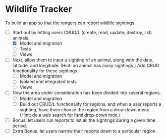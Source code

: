 # Wildlife Tracker #

To build an app so that the rangers can report wildlife sightings.

- [ ] Start out by letting users CRUD/L (create, read, update, destroy, list) animals.
  - [x] Model and migration
  - [ ] Tests
  - [ ] Views
- [ ] Next, allow them to input a sighting of an animal, along with the date, latitude, and longitude. (Hint: an animal has many sightings.) Add CRUD functionality for these sightings.
  - [ ] Model and migration
  - [ ] Isolaed and integrated tests
  - [ ] Views
- [ ] Now the area under consideration has been divided into several regions.
  - [ ] Model and migration
  - [ ] Build out CRUD/L functionality for regions, and when a user reports a sighting, have them choose the region from a drop-down menu. (Hint: do a web search for html drop-down mdn.)
- [ ] Bonus: let users run reports to list all the sightings during a given time period.
- [ ] Extra Bonus: let users narrow their reports down to a particular region.
